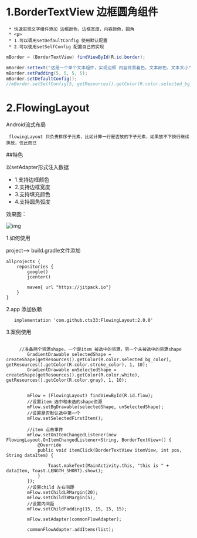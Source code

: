 # 1.BorderTextView 边框圆角组件

```
 * 快速实现文字组件添加 边框颜色，边框宽度，内容颜色，圆角
 * <p>
 * 1.可以调用setDefaultConfig 使用默认配置
 * 2.可以使用setSelfConfig 配置自己的实现
```



```java
mBorder = (BorderTextView) findViewById(R.id.border);

mBorder.setText("这是一个单个文本组件，实现边框 内容背景着色，文本颜色，文本大小");
mBorder.setPadding(5, 5, 5, 5);
mBorder.setDefaultConfig();
//mBorder.setSelfConfig(5, getResources().getColor(R.color.selected_bg_color), 1, getResources().getColor(R.color.stroke_color));

```





# 2.FlowingLayout

Android流式布局

```
 flowingLayout 只负责排序子元素，比如计算一行是否放的下子元素，如果放不下换行继续排放，仅此而已
```

##特色

以setAdapter形式注入数据

* 1.支持边框颜色
* 2.支持边框宽度
* 3.支持填充颜色
* 4.支持圆角弧度

效果图： 

![img](https://github.com/cts33/FlowingLayout/blob/master/images/image1.png)


1.如何使用

project--> build.gradle文件添加
```
allprojects {
    repositories {
        google()
        jcenter()
        
        maven{ url "https://jitpack.io"}
    }
}
```
2.app 添加依赖
```
   implementation 'com.github.cts33:FlowingLayout:2.0.0'
```
3.案例使用
```

     //准备两个资源shape，一个是item 被选中的资源，另一个未被选中的资源shape
        GradientDrawable selectedShape = createShape(getResources().getColor(R.color.selected_bg_color), getResources().getColor(R.color.stroke_color), 1, 10);
        GradientDrawable unSelectedShape = createShape(getResources().getColor(R.color.white), getResources().getColor(R.color.gray), 1, 10);


        mFlow = (FlowingLayout) findViewById(R.id.flow);
        //设置item 选中和未选的shape资源
        mFlow.setBgDrawable(selectedShape, unSelectedShape);
        //设置是否默认选中第一个
        mFlow.setSelectedFirstItem();

        //item 点击事件
        mFlow.setOnItemChangedListener(new FlowingLayout.OnItemChangedListener<String, BorderTextView>() {
            @Override
            public void itemClick(BorderTextView itemView, int pos, String dataItem) {

                Toast.makeText(MainActivity.this, "this is " + dataItem, Toast.LENGTH_SHORT).show();
            }
        });
        //设置child 左右间距
        mFlow.setChildLRMargin(20);
        mFlow.setChildTBMargin(5);
        //设置内间距
        mFlow.setChildPadding(15, 15, 15, 15);

        mFlow.setAdapter(commonFlowAdapter);

        commonFlowAdapter.addItems(list);
```
